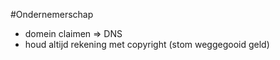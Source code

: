 #Ondernemerschap 
- domein claimen => DNS
- houd altijd rekening met copyright (stom weggegooid geld)